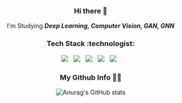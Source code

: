 <div align=center> 
<h3> Hi there 👋</h3>

I'm Studying ***Deep Learning, Computer Vision, GAN, GNN***

<h3> Tech Stack :technologist: </h3>
<a href=""><img src="https://img.icons8.com/color/96/000000/python--v1.png"/></a>&nbsp;&nbsp;
<a href=""><img src="https://img.icons8.com/color/96/000000/tensorflow.png"/></a>&nbsp;&nbsp;
<a href=""><img src="https://img.icons8.com/color/96/000000/mysql-logo.png"/></a>&nbsp;&nbsp;
<a href=""><img src="https://img.icons8.com/color/96/000000/c-sharp-logo.png"/></a>&nbsp;&nbsp;
<a href=""><img src="https://img.icons8.com/fluency/96/000000/github.png"/></a>&nbsp;&nbsp;

<h3> My Github Info 👩‍💻 </h3>

![Anurag's GitHub stats](https://github-readme-stats.vercel.app/api?username=v4chelsea&show_icons=true&theme=dark)
</div>
<!--
**v4chelsea/v4chelsea** is a ✨ _special_ ✨ repository because its `README.md` (this file) appears on your GitHub profile.

Here are some ideas to get you started:

- 🔭 I’m currently working on ...
- 🌱 I’m currently learning ...
- 👯 I’m looking to collaborate on ...
- 🤔 I’m looking for help with ...
- 💬 Ask me about ...
- 📫 How to reach me: ...
- 😄 Pronouns: ...
- ⚡ Fun fact: ...
-->
